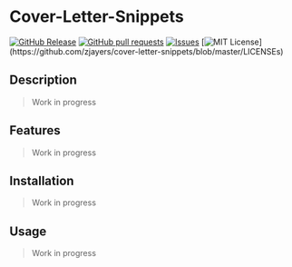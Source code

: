 # Cover-Letter-Snippets
[![GitHub Release](https://img.shields.io/github/release/zjayers/cover-letter-snippets.svg?style=flat)]()
[![GitHub pull requests](https://img.shields.io/github/issues-pr/zjayers/cover-letter-snippets.svg?style=flat)]()
[![Issues](https://img.shields.io/github/issues-raw/zjayers/cover-letter-snippets.svg?maxAge=25000)](https://github.com/zjayers/cover-letter-snippets/issues)
[![MIT License](https://img.shields.io/apm/l/atomic-ui.svg?)](https://github.com/zjayers/cover-letter-snippets/blob/master/LICENSEs)

## Description

> Work in progress

## Features

> Work in progress

## Installation

> Work in progress

## Usage

> Work in progress